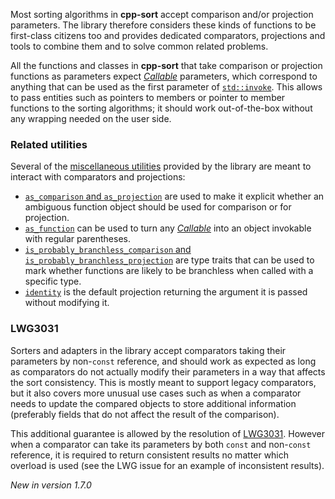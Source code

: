 Most sorting algorithms in **cpp-sort** accept comparison and/or projection parameters. The library therefore considers these kinds of functions to be first-class citizens too and provides dedicated comparators, projections and tools to combine them and to solve common related problems.

All the functions and classes in **cpp-sort** that take comparison or projection functions as parameters expect [*Callable*][callable] parameters, which correspond to anything that can be used as the first parameter of [`std::invoke`](http://en.cppreference.com/w/cpp/utility/functional/invoke). This allows to pass entities such as pointers to members or pointer to member functions to the sorting algorithms; it should work out-of-the-box without any wrapping needed on the user side.

### Related utilities

Several of the [miscellaneous utilities][utilities] provided by the library are meant to interact with comparators and projections:
- [`as_comparison` and `as_projection`](https://github.com/Morwenn/cpp-sort/wiki/Miscellaneous-utilities#as_comparison-and-as_projection) are used to make it explicit whether an ambiguous function object should be used for comparison or for projection.
- [`as_function`](https://github.com/Morwenn/cpp-sort/wiki/Miscellaneous-utilities#as_function) can be used to turn any [*Callable*][callable] into an object invokable with regular parentheses.
- [`is_probably_branchless_comparison` and `is_probably_branchless_projection`](https://github.com/Morwenn/cpp-sort/wiki/Miscellaneous-utilities#branchless-traits) are type traits that can be used to mark whether functions are likely to be branchless when called with a specific type.
- [`identity`](https://github.com/Morwenn/cpp-sort/wiki/Miscellaneous-utilities#miscellaneous-function-objects) is the default projection returning the argument it is passed without modifying it.

### LWG3031

Sorters and adapters in the library accept comparators taking their parameters by non-`const` reference, and should work as expected as long as comparators do not actually modify their parameters in a way that affects the sort consistency. This is mostly meant to support legacy comparators, but it also covers more unusual use cases such as when a comparator needs to update the compared objects to store additional information (preferably fields that do not affect the result of the comparison).

This additional guarantee is allowed by the resolution of [LWG3031][lwg3031]. However when a comparator can take its parameters by both `const` and non-`const` reference, it is required to return consistent results no matter which overload is used (see the LWG issue for an example of inconsistent results).

*New in version 1.7.0*


  [callable]: https://en.cppreference.com/w/cpp/named_req/Callable
  [lwg3031]: https://wg21.link/LWG3031
  [utilities]: https://github.com/Morwenn/cpp-sort/wiki/Miscellaneous-utilities
